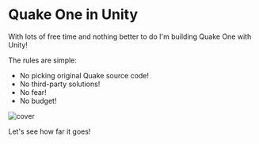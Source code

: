 # Quake One in Unity

With lots of free time and nothing better to do I'm building Quake One with Unity!  

The rules are simple:
- No picking original Quake source code!
- No third-party solutions!
- No fear!
- No budget!

![cover](https://cloud.githubusercontent.com/assets/786644/17166655/34e6f292-538d-11e6-9f74-8e81cbc1138a.png)

Let's see how far it goes!
